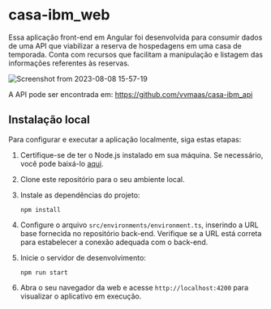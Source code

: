 # casa-ibm_web

Essa aplicação front-end em Angular foi desenvolvida para consumir dados de uma API que viabilizar a reserva de hospedagens em uma casa de temporada. Conta com recursos que facilitam a manipulação e listagem das informações referentes às reservas.

![Screenshot from 2023-08-08 15-57-19](https://github.com/vvmaas/casa-ibm_web/assets/101278719/ee4e4514-6989-4e7d-83b4-d4ecf5c81249)

A API pode ser encontrada em: https://github.com/vvmaas/casa-ibm_api

## Instalação local

Para configurar e executar a aplicação localmente, siga estas etapas:

1. Certifique-se de ter o Node.js instalado em sua máquina. Se necessário, você pode baixá-lo [aqui](https://nodejs.org).

2. Clone este repositório para o seu ambiente local.

3. Instale as dependências do projeto:

   ```
   npm install
   ```

5. Configure o arquivo `src/environments/environment.ts`, inserindo a URL base fornecida no repositório back-end. Verifique se a URL está correta para estabelecer a conexão adequada com o back-end.

6. Inicie o servidor de desenvolvimento:

   ```
   npm run start
   ```

7. Abra o seu navegador da web e acesse `http://localhost:4200` para visualizar o aplicativo em execução.

